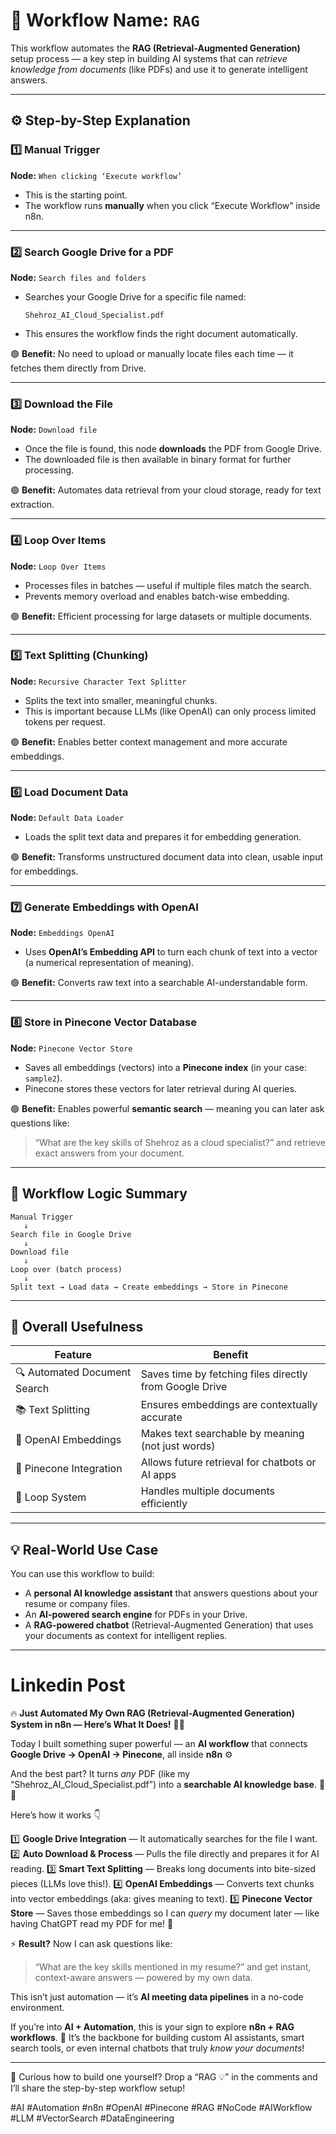 # 🧠 Workflow Name: `RAG`

This workflow automates the **RAG (Retrieval-Augmented Generation)** setup process — a key step in building AI systems that can *retrieve knowledge from documents* (like PDFs) and use it to generate intelligent answers.

---

## ⚙️ Step-by-Step Explanation

### **1️⃣ Manual Trigger**

**Node:** `When clicking ‘Execute workflow’`

* This is the starting point.
* The workflow runs **manually** when you click “Execute Workflow” inside n8n.

---

### **2️⃣ Search Google Drive for a PDF**

**Node:** `Search files and folders`

* Searches your Google Drive for a specific file named:

  ```
  Shehroz_AI_Cloud_Specialist.pdf
  ```
* This ensures the workflow finds the right document automatically.

🟢 **Benefit:** No need to upload or manually locate files each time — it fetches them directly from Drive.

---

### **3️⃣ Download the File**

**Node:** `Download file`

* Once the file is found, this node **downloads** the PDF from Google Drive.
* The downloaded file is then available in binary format for further processing.

🟢 **Benefit:** Automates data retrieval from your cloud storage, ready for text extraction.

---

### **4️⃣ Loop Over Items**

**Node:** `Loop Over Items`

* Processes files in batches — useful if multiple files match the search.
* Prevents memory overload and enables batch-wise embedding.

🟢 **Benefit:** Efficient processing for large datasets or multiple documents.

---

### **5️⃣ Text Splitting (Chunking)**

**Node:** `Recursive Character Text Splitter`

* Splits the text into smaller, meaningful chunks.
* This is important because LLMs (like OpenAI) can only process limited tokens per request.

🟢 **Benefit:** Enables better context management and more accurate embeddings.

---

### **6️⃣ Load Document Data**

**Node:** `Default Data Loader`

* Loads the split text data and prepares it for embedding generation.

🟢 **Benefit:** Transforms unstructured document data into clean, usable input for embeddings.

---

### **7️⃣ Generate Embeddings with OpenAI**

**Node:** `Embeddings OpenAI`

* Uses **OpenAI’s Embedding API** to turn each chunk of text into a vector (a numerical representation of meaning).

🟢 **Benefit:** Converts raw text into a searchable AI-understandable form.

---

### **8️⃣ Store in Pinecone Vector Database**

**Node:** `Pinecone Vector Store`

* Saves all embeddings (vectors) into a **Pinecone index** (in your case: `sample2`).
* Pinecone stores these vectors for later retrieval during AI queries.

🟢 **Benefit:** Enables powerful **semantic search** — meaning you can later ask questions like:

> “What are the key skills of Shehroz as a cloud specialist?”
> and retrieve exact answers from your document.

---

## 🔁 Workflow Logic Summary

```
Manual Trigger
   ↓
Search file in Google Drive
   ↓
Download file
   ↓
Loop over (batch process)
   ↓
Split text → Load data → Create embeddings → Store in Pinecone
```

---

## 🚀 Overall Usefulness

| Feature                      | Benefit                                                 |
| ---------------------------- | ------------------------------------------------------- |
| 🔍 Automated Document Search | Saves time by fetching files directly from Google Drive |
| 📚 Text Splitting            | Ensures embeddings are contextually accurate            |
| 🤖 OpenAI Embeddings         | Makes text searchable by meaning (not just words)       |
| 🧩 Pinecone Integration      | Allows future retrieval for chatbots or AI apps         |
| 🔄 Loop System               | Handles multiple documents efficiently                  |

---

## 💡 Real-World Use Case

You can use this workflow to build:

* A **personal AI knowledge assistant** that answers questions about your resume or company files.
* An **AI-powered search engine** for PDFs in your Drive.
* A **RAG-powered chatbot** (Retrieval-Augmented Generation) that uses your documents as context for intelligent replies.

---













# Linkedin Post

🔥 **Just Automated My Own RAG (Retrieval-Augmented Generation) System in n8n — Here’s What It Does!** 🤖💥

Today I built something super powerful — an **AI workflow** that connects **Google Drive → OpenAI → Pinecone**, all inside **n8n** ⚙️

And the best part? It turns *any* PDF (like my “Shehroz_AI_Cloud_Specialist.pdf”) into a **searchable AI knowledge base**. 🧠📄

Here’s how it works 👇

1️⃣ **Google Drive Integration** — It automatically searches for the file I want.
2️⃣ **Auto Download & Process** — Pulls the file directly and prepares it for AI reading.
3️⃣ **Smart Text Splitting** — Breaks long documents into bite-sized pieces (LLMs love this!).
4️⃣ **OpenAI Embeddings** — Converts text chunks into vector embeddings (aka: gives meaning to text).
5️⃣ **Pinecone Vector Store** — Saves those embeddings so I can *query* my document later — like having ChatGPT read my PDF for me! 💬

⚡ **Result?**
Now I can ask questions like:

> “What are the key skills mentioned in my resume?”
> and get instant, context-aware answers — powered by my own data.

This isn’t just automation — it’s **AI meeting data pipelines** in a no-code environment.

If you’re into **AI + Automation**, this is your sign to explore **n8n + RAG workflows**. 🔗
It’s the backbone for building custom AI assistants, smart search tools, or even internal chatbots that truly *know your documents*!

---

💬 Curious how to build one yourself?
Drop a “RAG 💡” in the comments and I’ll share the step-by-step workflow setup!

#AI #Automation #n8n #OpenAI #Pinecone #RAG #NoCode #AIWorkflow #LLM #VectorSearch #DataEngineering
